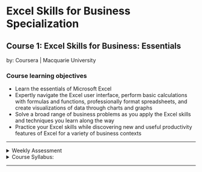 # Excel Skills for Business Specialization

## Course 1: Excel Skills for Business: Essentials<br>
by: Coursera | Macquarie University<br>

### Course learning objectives
* Learn the essentials of Microsoft Excel
* Expertly navigate the Excel user interface, perform basic calculations with formulas and functions, professionally format spreadsheets, and create visualizations of data through charts and graphs
* Solve a broad range of business problems as you apply the Excel skills and techniques you learn along the way
* Practice your Excel skills while discovering new and useful productivity features of Excel for a variety of business contexts

<hr>
<details>
<summary>Weekly Assessment</summary>
  <br>
  <li><a href="https://1drv.ms/x/s!AjU6_8hHCMjkghWjIfuP2damNHUc?e=KHhnAZ">Week 1</a></li>
  <li><a href="https://1drv.ms/x/s!AjU6_8hHCMjkghc41zGdy4Fl9WV_?e=frlxa9">Week 2</a></li>
  <li><a href="https://1drv.ms/x/s!AjU6_8hHCMjkghlOA41m6W_i6N9s?e=TQZVRf">Week 3</a></li>
  <li><a href="https://1drv.ms/x/s!AjU6_8hHCMjkghsjaY8c9PhyuaOe?e=HHcbP5">Week 4</a></li>
  <li><a href="https://1drv.ms/x/s!AjU6_8hHCMjkgh23Hg-QqBIaNurq?e=IfeVP8">Week 5</a></li>
</details>

<details>
<summary>Course Syllabus:</summary>
<br>
<table border="1">
    <tr>
        <th>Week</th>
        <th>Syllabus</th>
        <th>Details</th>
    </tr>
    <tr>
        <td>1</td>
        <td>Taking Charge of Excel</td>
        <td><li>Describe key components of the Excel user interface</li> <li>Operate essential navigational controls</li> <li>Perform the basics of data entry in Excel</li><li>Explain basic Excel terminology</li></td>
    </tr>
    <tr>
        <td>2</td>
        <td>Performing Calculations</td>
      <td><li>Explain the syntax of basic formulas and functions</li> <li>Use formulas and functions to perform simple calculations</li> <li>Describe the difference between relative and absolute cell references</li></td>
    </tr>
    <tr>
        <td>3</td>
        <td>Formatting</td>
        <td><li>Give examples of key formatting tools and their uses in Excel</li> <li>Modify spreadsheets with Excel styles and themes</li> <li>Explain the use of number formatting in Excel</li> <li>Format a raw data sheet using Excel formatting tools</li></td>
    </tr>
    <tr>
        <td>4</td>
        <td>Working with Data</td>
        <td><li>Manage rows, columns, and worksheets</li> <li>Identify, retrieve and change data in spreadsheets</li> <li>Explain how to operate Conditional Formatting in Excel</li> <li>Use the conditional formatting tool to highlight specific data</li></td>
    </tr>
    <tr>
        <td>5</td>
        <td>Printing</td>
        <td><li>Identify the key printing tools and options in Excel</li> <li>Optimise a spreadsheet for printing</li> <li>Create a spreadsheet for printing with repeating elements</li></td>
    </tr>
    <tr>
        <td>6</td>
        <td>Charts</td>
        <td><li>Describe basic chart types in Excel</li> <li>Produce basic charts in Excel</li> <li>Modify charts in Excel</li></td>
    </tr>
</table>
</details>
<hr>
